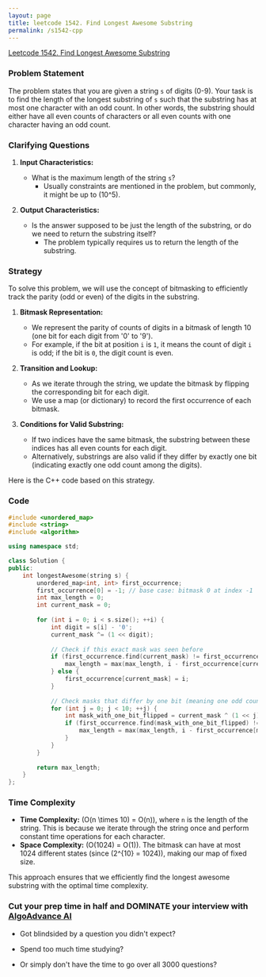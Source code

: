 ```yaml
---
layout: page
title: leetcode 1542. Find Longest Awesome Substring
permalink: /s1542-cpp
---
```

[Leetcode 1542. Find Longest Awesome Substring](https://algoadvance.github.io/algoadvance/l1542)
### Problem Statement

The problem states that you are given a string `s` of digits (0-9). Your task is to find the length of the longest substring of `s` such that the substring has at most one character with an odd count. In other words, the substring should either have all even counts of characters or all even counts with one character having an odd count.

### Clarifying Questions

1. **Input Characteristics:**
   - What is the maximum length of the string `s`?
     - Usually constraints are mentioned in the problem, but commonly, it might be up to \(10^5\).

2. **Output Characteristics:**
   - Is the answer supposed to be just the length of the substring, or do we need to return the substring itself?
     - The problem typically requires us to return the length of the substring.

### Strategy

To solve this problem, we will use the concept of bitmasking to efficiently track the parity (odd or even) of the digits in the substring.

1. **Bitmask Representation:**
   - We represent the parity of counts of digits in a bitmask of length 10 (one bit for each digit from '0' to '9').
   - For example, if the bit at position `i` is `1`, it means the count of digit `i` is odd; if the bit is `0`, the digit count is even.

2. **Transition and Lookup:**
   - As we iterate through the string, we update the bitmask by flipping the corresponding bit for each digit.
   - We use a map (or dictionary) to record the first occurrence of each bitmask.

3. **Conditions for Valid Substring:**
   - If two indices have the same bitmask, the substring between these indices has all even counts for each digit.
   - Alternatively, substrings are also valid if they differ by exactly one bit (indicating exactly one odd count among the digits).

Here is the C++ code based on this strategy.

### Code

```cpp
#include <unordered_map>
#include <string>
#include <algorithm>

using namespace std;

class Solution {
public:
    int longestAwesome(string s) {
        unordered_map<int, int> first_occurrence;
        first_occurrence[0] = -1; // base case: bitmask 0 at index -1
        int max_length = 0;
        int current_mask = 0;
        
        for (int i = 0; i < s.size(); ++i) {
            int digit = s[i] - '0';
            current_mask ^= (1 << digit);
            
            // Check if this exact mask was seen before
            if (first_occurrence.find(current_mask) != first_occurrence.end()) {
                max_length = max(max_length, i - first_occurrence[current_mask]);
            } else {
                first_occurrence[current_mask] = i;
            }
            
            // Check masks that differ by one bit (meaning one odd count allowed)
            for (int j = 0; j < 10; ++j) {
                int mask_with_one_bit_flipped = current_mask ^ (1 << j);
                if (first_occurrence.find(mask_with_one_bit_flipped) != first_occurrence.end()) {
                    max_length = max(max_length, i - first_occurrence[mask_with_one_bit_flipped]);
                }
            }
        }
        
        return max_length;
    }
};
```

### Time Complexity

- **Time Complexity:** \(O(n \times 10) = O(n)\), where `n` is the length of the string. This is because we iterate through the string once and perform constant time operations for each character.
- **Space Complexity:** \(O(1024) = O(1)\). The bitmask can have at most 1024 different states (since \(2^{10} = 1024\)), making our map of fixed size.

This approach ensures that we efficiently find the longest awesome substring with the optimal time complexity.


### Cut your prep time in half and DOMINATE your interview with [AlgoAdvance AI](https://algoAdvance.com)

- Got blindsided by a question you didn't expect?

- Spend too much time studying?

- Or simply don't have the time to go over all 3000 questions?

